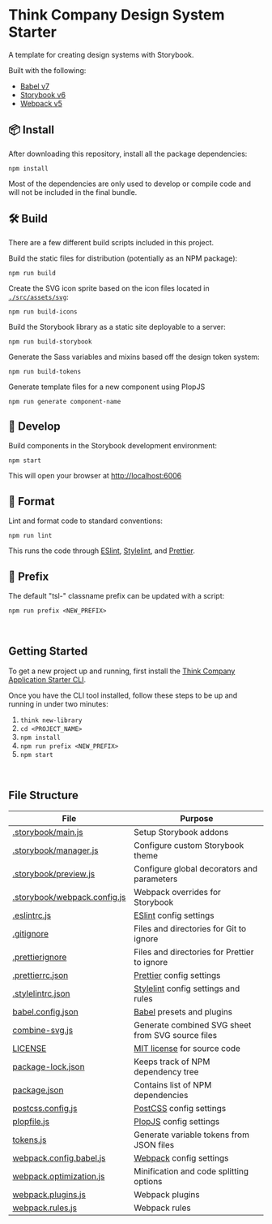 # Think Company Design System Starter

A template for creating design systems with Storybook.

Built with the following:

- [Babel v7](https://github.com/babel/babel)
- [Storybook v6](https://storybook.js.org/)
- [Webpack v5](https://webpack.js.org/)

## 📦 Install

After downloading this repository, install all the package dependencies:

```
npm install
```

Most of the dependencies are only used to develop or compile code and will not be included in the final bundle.

## 🛠 Build

There are a few different build scripts included in this project.

Build the static files for distribution (potentially as an NPM package):

```
npm run build
```

Create the SVG icon sprite based on the icon files located in [`./src/assets/svg`](src/assets/svg):

```
npm run build-icons
```

Build the Storybook library as a static site deployable to a server:

```
npm run build-storybook
```

Generate the Sass variables and mixins based off the design token system:

```
npm run build-tokens
```

Generate template files for a new component using PlopJS

```
npm run generate component-name
```

## 🧰 Develop

Build components in the Storybook development environment:

```
npm start
```

This will open your browser at [http://localhost:6006](http://localhost:6006/)

## 🎨 Format

Lint and format code to standard conventions:

```
npm run lint
```

This runs the code through [ESlint](https://eslint.org/docs/user-guide/getting-started), [Stylelint](https://stylelint.io/user-guide/get-started), and [Prettier](https://prettier.io/docs/en/options.html).

## 🔖 Prefix

The default "tsl-" classname prefix can be updated with a script:

```
npm run prefix <NEW_PREFIX>
```

<br />

## Getting Started

To get a new project up and running, first install the [Think Company Application Starter CLI](https://github.com/thinkcompany/starter-cli#application-starter-cli).

Once you have the CLI tool installed, follow these steps to be up and running in under two minutes:

1. `think new-library`
2. `cd <PROJECT_NAME>`
3. `npm install`
4. `npm run prefix <NEW_PREFIX>`
5. `npm start`

<br />

## File Structure

| File                                                            | Purpose                                                                       |
| --------------------------------------------------------------- | ----------------------------------------------------------------------------- |
| [.storybook/main.js](.storybook/main.js)                        | Setup Storybook addons                                                        |
| [.storybook/manager.js](.storybook/manager.js)                  | Configure custom Storybook theme                                              |
| [.storybook/preview.js](.storybook/preview.js)                  | Configure global decorators and parameters                                    |
| [.storybook/webpack.config.js](.storybook/webpack.config.js)    | Webpack overrides for Storybook                                               |
| [.eslintrc.js](.eslintrc.js)                                    | [ESlint](https://github.com/eslint/eslint) config settings                    |
| [.gitignore](.gitignore)                                        | Files and directories for Git to ignore                                       |
| [.prettierignore](.prettierignore)                              | Files and directories for Prettier to ignore                                  |
| [.prettierrc.json](.prettierrc.json)                            | [Prettier](https://github.com/prettier/prettier) config settings              |
| [.stylelintrc.json](.stylelintrc.json)                          | [Stylelint](https://github.com/stylelint/stylelint) config settings and rules |
| [babel.config.json](babel.config.json)                          | [Babel](https://babeljs.io/docs/en/configuration) presets and plugins         |
| [combine-svg.js](build/scripts/combine-svg.js)                  | Generate combined SVG sheet from SVG source files                             |
| [LICENSE](LICENSE)                                              | [MIT license](https://choosealicense.com/licenses/mit/) for source code       |
| [package-lock.json](package-lock.json)                          | Keeps track of NPM dependency tree                                            |
| [package.json](package.json)                                    | Contains list of NPM dependencies                                             |
| [postcss.config.js](postcss.config.js)                          | [PostCSS](https://postcss.org/) config settings                               |
| [plopfile.js](plopfile.js)                                      | [PlopJS](https://plopjs.com/) config settings                                 |
| [tokens.js](build/scripts/tokens.js)                            | Generate variable tokens from JSON files                                      |
| [webpack.config.babel.js](build/config/webpack.config.babel.js) | [Webpack](https://webpack.js.org/configuration/) config settings              |
| [webpack.optimization.js](build/config/webpack.optimization.js) | Minification and code splitting options                                       |
| [webpack.plugins.js](build/config/webpack.plugins.js)           | Webpack plugins                                                               |
| [webpack.rules.js](build/config/webpack.rules.js)               | Webpack rules                                                                 |
